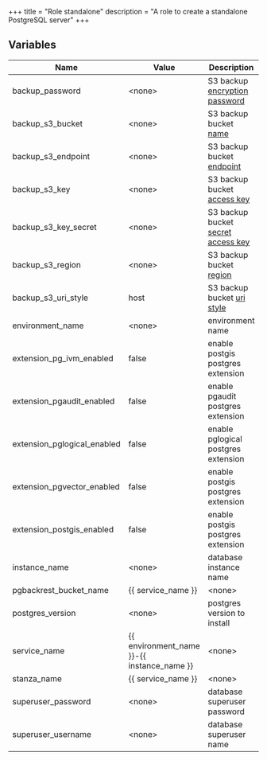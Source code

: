 +++
title = "Role standalone"
description = "A role to create a standalone PostgreSQL server"
+++

## Variables

| Name | Value | Description | Required |
| ---- | ----- | ----------- | -------- |
| backup_password | &lt;none&gt; | S3 backup [encryption password](https://pgbackrest.org/configuration.html#section-repository/option-repo-cipher-pass) | true  |
| backup_s3_bucket | &lt;none&gt; | S3 backup bucket [name](https://pgbackrest.org/configuration.html#section-repository/option-repo-s3-bucket) | true  |
| backup_s3_endpoint | &lt;none&gt; | S3 backup bucket [endpoint](https://pgbackrest.org/configuration.html#section-repository/option-repo-s3-endpoint) | true  |
| backup_s3_key | &lt;none&gt; | S3 backup bucket [access key](https://pgbackrest.org/configuration.html#section-repository/option-repo-s3-key) | true  |
| backup_s3_key_secret | &lt;none&gt; | S3 backup bucket [secret access key](https://pgbackrest.org/configuration.html#section-repository/option-repo-s3-key-secret) | true  |
| backup_s3_region | &lt;none&gt; | S3 backup bucket [region](https://pgbackrest.org/configuration.html#section-repository/option-repo-s3-region) | true  |
| backup_s3_uri_style | host | S3 backup bucket [uri style](https://pgbackrest.org/configuration.html#section-repository/option-repo-s3-uri-style) | false  |
| environment_name | &lt;none&gt; | environment name | true  |
| extension_pg_ivm_enabled | false | enable postgis postgres extension | false  |
| extension_pgaudit_enabled | false | enable pgaudit postgres extension | false  |
| extension_pglogical_enabled | false | enable pglogical postgres extension | false  |
| extension_pgvector_enabled | false | enable postgis postgres extension | false  |
| extension_postgis_enabled | false | enable postgis postgres extension | false  |
| instance_name | &lt;none&gt; | database instance name | true  |
| pgbackrest_bucket_name | {{ service_name }} | &lt;none&gt; | false  |
| postgres_version | &lt;none&gt; | postgres version to install | false  |
| service_name | {{ environment_name }}-{{ instance_name }} | &lt;none&gt; | false  |
| stanza_name | {{ service_name }} | &lt;none&gt; | false  |
| superuser_password | &lt;none&gt; | database superuser password | true  |
| superuser_username | &lt;none&gt; | database superuser name | false  |
